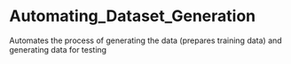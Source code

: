 # Automating_Dataset_Generation
Automates the process of generating the data (prepares training data) and generating data for testing

